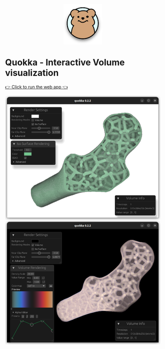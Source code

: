 <p align="center">
  <img width="25%" src="public/icon.png" />
</p>

# Quokka - Interactive Volume visualization

[👉 Click to run the web app 👈](https://keksboter.github.io/quokka)

<!--![Viewer screenshot](https://raw.githubusercontent.com/KeKsBoTer/quokka/master/screenshot.png)-->
![Viewer screenshot](images/screenshot_iso.png)
![Viewer screenshot](images/screenshot_volume.png)
